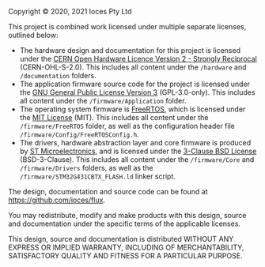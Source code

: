 Copyright © 2020, 2021 Ioces Pty Ltd

This project is combined work licensed under multiple separate licenses, outlined below:
* The hardware design and documentation for this project is licensed under the [CERN Open Hardware Licence Version 2 - Strongly Reciprocal](https://ohwr.org/cern_ohl_s_v2.txt) (CERN-OHL-S-2.0). This includes all content under the `/hardware` and `/documentation` folders.
* The application firmware source code for the project is licensed under the [GNU General Public License Version 3](https://www.gnu.org/licenses/gpl-3.0.txt) (GPL-3.0-only). This includes all content under the `/firmware/Application` folder.
* The operating system firmware is [FreeRTOS](https://www.freertos.org/), which is licensed under the [MIT License](https://opensource.org/licenses/MIT) (MIT). This includes all content under the `/firmware/FreeRTOS` folder, as well as the configuration header file `/firmware/Config/FreeRTOSConfig.h`.
* The drivers, hardware abstraction layer and core firmware is produced by [ST Microelectronics](https://www.st.com/), and is licensed under the [3-Clause BSD License](https://opensource.org/licenses/BSD-3-Clause) (BSD-3-Clause). This includes all content under the `/firmware/Core` and `/firmware/Drivers` folders, as well as the `/firmware/STM32G431CBTX_FLASH.ld` linker script.

The design, documentation and source code can be found at https://github.com/ioces/flux.

You may redistribute, modify and make products with this design, source and documentation under the specific terms of the applicable licenses.

This design, source and documentation is distributed WITHOUT ANY EXPRESS OR IMPLIED WARRANTY, INCLUDING OF MERCHANTABILITY, SATISFACTORY QUALITY AND FITNESS FOR A PARTICULAR PURPOSE.